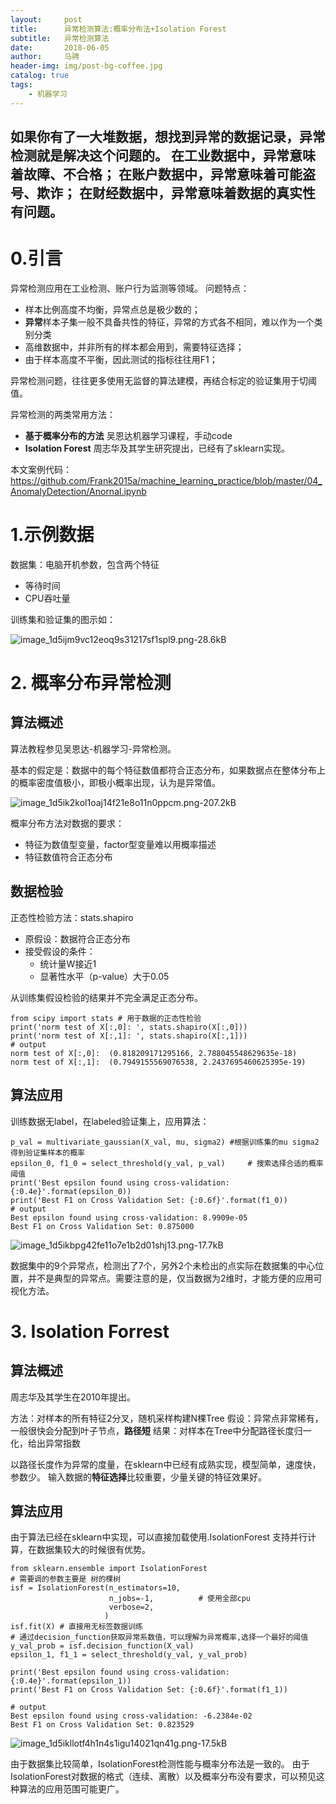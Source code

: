 ```yaml
---
layout:     post
title:      异常检测算法:概率分布法+Isolation Forest
subtitle:   异常检测算法
date:       2018-06-05
author:     马骋
header-img: img/post-bg-coffee.jpg
catalog: true
tags:
    - 机器学习
---
```


如果你有了一大堆数据，想找到异常的数据记录，异常检测就是解决这个问题的。
在工业数据中，异常意味着故障、不合格；
在账户数据中，异常意味着可能盗号、欺诈；
在财经数据中，异常意味着数据的真实性有问题。
--- 

# 0.引言

异常检测应用在工业检测、账户行为监测等领域。
问题特点：

- 样本比例高度不均衡，异常点总是极少数的；
- **异常**样本子集一般不具备共性的特征，异常的方式各不相同，难以作为一个类别分类
- 高维数据中，并非所有的样本都会用到，需要特征选择；
- 由于样本高度不平衡，因此测试的指标往往用F1；

异常检测问题，往往更多使用无监督的算法建模，再结合标定的验证集用于切阈值。

异常检测的两类常用方法：

- **基于概率分布的方法**
吴恩达机器学习课程，手动code
- **Isolation Forest**
周志华及其学生研究提出，已经有了sklearn实现。

本文案例代码：https://github.com/Frank2015a/machine_learning_practice/blob/master/04_AnomalyDetection/Anornal.ipynb

# 1.示例数据

数据集：电脑开机参数，包含两个特征 

- 等待时间
- CPU吞吐量

训练集和验证集的图示如：

![image_1d5ijm9vc12eoq9s31217sf1spl9.png-28.6kB][1]


# 2. 概率分布异常检测

## 算法概述

算法教程参见吴恩达-机器学习-异常检测。

基本的假定是：数据中的每个特征数值都符合正态分布，如果数据点在整体分布上的概率密度值极小，即极小概率出现，认为是异常值。

![image_1d5ik2kol1oaj14f21e8o11n0ppcm.png-207.2kB][2]

概率分布方法对数据的要求：

- 特征为数值型变量，factor型变量难以用概率描述
- 特征数值符合正态分布

## 数据检验

正态性检验方法：stats.shapiro

- 原假设：数据符合正态分布
- 接受假设的条件：
    - 统计量W接近1
    - 显著性水平（p-value）大于0.05
    
从训练集假设检验的结果并不完全满足正态分布。

```
from scipy import stats # 用于数据的正态性检验
print('norm test of X[:,0]: ', stats.shapiro(X[:,0]))
print('norm test of X[:,1]: ', stats.shapiro(X[:,1]))
# output 
norm test of X[:,0]:  (0.818209171295166, 2.788045548629635e-18)
norm test of X[:,1]:  (0.7949155569076538, 2.2437695460625395e-19)
```

## 算法应用

训练数据无label，在labeled验证集上，应用算法：

```
p_val = multivariate_gaussian(X_val, mu, sigma2) #根据训练集的mu sigma2 得到验证集样本的概率
epsilon_0, f1_0 = select_threshold(y_val, p_val)     # 搜索选择合适的概率阈值
print('Best epsilon found using cross-validation: {:0.4e}'.format(epsilon_0))
print('Best F1 on Cross Validation Set: {:0.6f}'.format(f1_0))
# output
Best epsilon found using cross-validation: 8.9909e-05
Best F1 on Cross Validation Set: 0.875000
```

![image_1d5ikbpg42fe11o7e1b2d01shj13.png-17.7kB][3]

数据集中的9个异常点，检测出了7个，另外2个未检出的点实际在数据集的中心位置，并不是典型的异常点。需要注意的是，仅当数据为2维时，才能方便的应用可视化方法。

# 3. Isolation Forrest

## 算法概述

周志华及其学生在2010年提出。

方法：对样本的所有特征2分叉，随机采样构建N棵Tree
假设：异常点非常稀有，一般很快会分配到叶子节点，**路径短**
结果：对样本在Tree中分配路径长度归一化，给出异常指数

以路径长度作为异常的度量，在sklearn中已经有成熟实现，模型简单，速度快，参数少。
输入数据的**特征选择**比较重要，少量关键的特征效果好。

## 算法应用

由于算法已经在sklearn中实现，可以直接加载使用.IsolationForest 支持并行计算，在数据集较大的时候很有优势。

```
from sklearn.ensemble import IsolationForest
# 需要调的参数主要是 树的棵树
isf = IsolationForest(n_estimators=10,
                      n_jobs=-1,          # 使用全部cpu
                      verbose=2,
                     )
isf.fit(X) # 直接用无标签数据训练              
# 通过decision_function获取异常系数值，可以理解为异常概率,选择一个最好的阈值
y_val_prob = isf.decision_function(X_val)
epsilon_1, f1_1 = select_threshold(y_val, y_val_prob)

print('Best epsilon found using cross-validation: {:0.4e}'.format(epsilon_1))
print('Best F1 on Cross Validation Set: {:0.6f}'.format(f1_1))

# output
Best epsilon found using cross-validation: -6.2384e-02
Best F1 on Cross Validation Set: 0.823529
```

![image_1d5ikllotf4h1n4s1igu14021qn41g.png-17.5kB][4]

由于数据集比较简单，IsolationForest检测性能与概率分布法是一致的。
由于IsolationForest对数据的格式（连续、离散）以及概率分布没有要求，可以预见这种算法的应用范围可能更广。

  [1]: http://static.zybuluo.com/frank0449/45lj9t98jnhjbpslby4ibqyl/image_1d5ijm9vc12eoq9s31217sf1spl9.png
  [2]: http://static.zybuluo.com/frank0449/fnjzynwxpdrs3jfzk247u7od/image_1d5ik2kol1oaj14f21e8o11n0ppcm.png
  [3]: http://static.zybuluo.com/frank0449/6w6psqjol410hb7064gon0sg/image_1d5ikbpg42fe11o7e1b2d01shj13.png
  [4]: http://static.zybuluo.com/frank0449/y7l52btjpr3i7m7hmagv7nm7/image_1d5ikllotf4h1n4s1igu14021qn41g.png